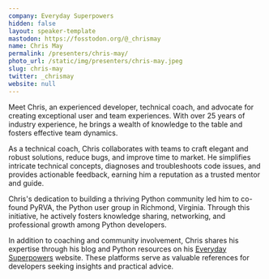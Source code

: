 ```yaml
---
company: Everyday Superpowers
hidden: false
layout: speaker-template
mastodon: https://fosstodon.org/@_chrismay
name: Chris May
permalink: /presenters/chris-may/
photo_url: /static/img/presenters/chris-may.jpeg
slug: chris-may
twitter: _chrismay
website: null
---
```


Meet Chris, an experienced developer, technical coach, and advocate for creating exceptional user and team experiences. With over 25 years of industry experience, he brings a wealth of knowledge to the table and fosters effective team dynamics.

As a technical coach, Chris collaborates with teams to craft elegant and robust solutions, reduce bugs, and improve time to market. He simplifies intricate technical concepts, diagnoses and troubleshoots code issues, and provides actionable feedback, earning him a reputation as a trusted mentor and guide.

Chris's dedication to building a thriving Python community led him to co-found PyRVA, the Python user group in Richmond, Virginia. Through this initiative, he actively fosters knowledge sharing, networking, and professional growth among Python developers.

In addition to coaching and community involvement, Chris shares his expertise through his blog and Python resources on his [Everyday Superpowers](https://everydaysuperpowers.dev) website. These platforms serve as valuable references for developers seeking insights and practical advice.
